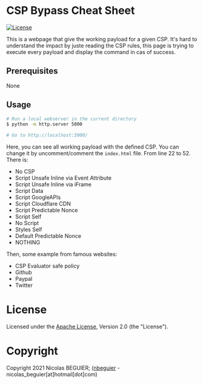 # CSP Bypass Cheat Sheet

[![License](https://img.shields.io/github/license/nbeguier/csp-bypass-cheat-sheet?color=blue)](https://github.com/nbeguier/csp-bypass-cheat-sheet/blob/master/LICENSE)

This is a webpage that give the working payload for a given CSP. It's hard to understand the impact by juste reading the CSP rules, this page is trying to execute every payload and display the command in cas of success. 

## Prerequisites

None

## Usage

```bash
# Run a local webserver in the current directory
$ python -m http.server 5000

# Go to http://localhost:5000/
```

Here, you can see all working payload with the defined CSP.
You can change it by uncomment/comment the `index.html` file.
From line 22 to 52.
There is:

- No CSP
- Script Unsafe Inline via Event Attribute
- Script Unsafe Inline via iFrame
- Script Data
- Script GoogleAPIs
- Script Cloudflare CDN
- Script Predictable Nonce
- Script Self
- No Script
- Styles Self
- Default Predictable Nonce
- NOTHING

Then, some example from famous websites:

- CSP Evaluator safe policy
- Github
- Paypal
- Twitter

# License
Licensed under the [Apache License](https://github.com/nbeguier/csp-bypass-cheat-sheet/blob/master/LICENSE), Version 2.0 (the "License").

# Copyright
Copyright 2021 Nicolas BEGUIER; ([nbeguier](https://beguier.eu/nicolas/) - nicolas_beguier[at]hotmail[dot]com)
